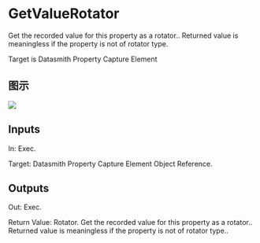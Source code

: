 # GetValueRotator

Get the recorded value for this property as a rotator.. Returned value is meaningless if the property is not of rotator type.

Target is Datasmith Property Capture Element

## 图示

![]($-20221218-18380750.png)

## Inputs

In: Exec.

Target: Datasmith Property Capture Element Object Reference.  

## Outputs

Out: Exec.

Return Value: Rotator. Get the recorded value for this property as a rotator.. Returned value is meaningless if the property is not of rotator type..

